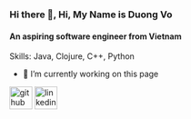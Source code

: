 ### Hi there 👋, Hi, My Name is Duong Vo
#### An aspiring software engineer from Vietnam

Skills: Java, Clojure, C++, Python

- 🔭 I’m currently working on this page 


[<img src='https://cdn.jsdelivr.net/npm/simple-icons@3.0.1/icons/github.svg' alt='github' height='40'>](https://github.com/duong-vo)  [<img src='https://cdn.jsdelivr.net/npm/simple-icons@3.0.1/icons/linkedin.svg' alt='linkedin' height='40'>](https://www.linkedin.com/in/https://www.linkedin.com/in/duonghvo//)  
